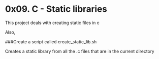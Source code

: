 # 0x09. C - Static libraries

This project deals with creating static files in c


Also,

###Create a script called create_static_lib.sh

Creates a static library from all the .c files that are in the current directory
